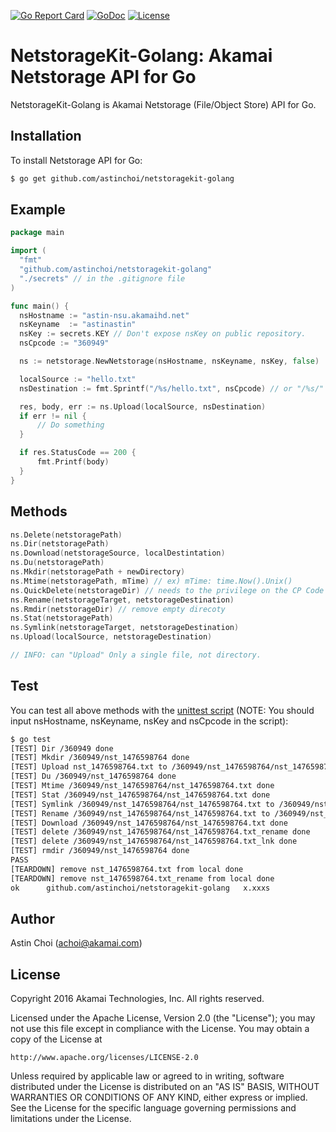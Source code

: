 [![Go Report Card](https://goreportcard.com/badge/github.com/AstinCHOI/NetStorageKit-Golang)](https://goreportcard.com/report/github.com/AstinCHOI/NetStorageKit-Golang)
[![GoDoc](https://godoc.org/github.com/AstinCHOI/NetStorageKit-Golang?status.svg)](https://godoc.org/github.com/AstinCHOI/NetStorageKit-Golang)
[![License](http://img.shields.io/:license-apache-blue.svg)](https://github.com/akamai-open/AstinCHOI/NetStorageKit-Golang/blob/master/LICENSE)

NetstorageKit-Golang: Akamai Netstorage API for Go
==================================================

NetstorageKit-Golang is Akamai Netstorage (File/Object Store) API for Go. 
  
  
Installation
------------

To install Netstorage API for Go:  

```bash
$ go get github.com/astinchoi/netstoragekit-golang
```
  
  
Example
-------

```go
package main

import (
  "fmt"
  "github.com/astinchoi/netstoragekit-golang"
  "./secrets" // in the .gitignore file
)

func main() {
  nsHostname := "astin-nsu.akamaihd.net"
  nsKeyname  := "astinastin"
  nsKey := secrets.KEY // Don't expose nsKey on public repository.
  nsCpcode := "360949"

  ns := netstorage.NewNetstorage(nsHostname, nsKeyname, nsKey, false)

  localSource := "hello.txt"
  nsDestination := fmt.Sprintf("/%s/hello.txt", nsCpcode) // or "/%s/" is same. 

  res, body, err := ns.Upload(localSource, nsDestination)
  if err != nil {
      // Do something
  }

  if res.StatusCode == 200 {
      fmt.Printf(body)
  }
}
```
  
  
Methods
-------

```go
ns.Delete(netstoragePath)
ns.Dir(netstoragePath)
ns.Download(netstorageSource, localDestintation)
ns.Du(netstoragePath)
ns.Mkdir(netstoragePath + newDirectory)
ns.Mtime(netstoragePath, mTime) // ex) mTime: time.Now().Unix()
ns.QuickDelete(netstorageDir) // needs to the privilege on the CP Code
ns.Rename(netstorageTarget, netstorageDestination)
ns.Rmdir(netstorageDir) // remove empty direcoty
ns.Stat(netstoragePath)
ns.Symlink(netstorageTarget, netstorageDestination)
ns.Upload(localSource, netstorageDestination)

// INFO: can "Upload" Only a single file, not directory.
```
  
  
Test
----
You can test all above methods with the [unittest script](https://github.com/AstinCHOI/NetStorageKit-Golang/blob/master/netstorage_test.go) (NOTE: You should input nsHostname, nsKeyname, nsKey and nsCpcode in the script):


```bash
$ go test
[TEST] Dir /360949 done
[TEST] Mkdir /360949/nst_1476598764 done
[TEST] Upload nst_1476598764.txt to /360949/nst_1476598764/nst_1476598764.txt done
[TEST] Du /360949/nst_1476598764 done
[TEST] Mtime /360949/nst_1476598764/nst_1476598764.txt done
[TEST] Stat /360949/nst_1476598764/nst_1476598764.txt done
[TEST] Symlink /360949/nst_1476598764/nst_1476598764.txt to /360949/nst_1476598764/nst_1476598764.txt_lnk done
[TEST] Rename /360949/nst_1476598764/nst_1476598764.txt to /360949/nst_1476598764/nst_1476598764.txt_rename done
[TEST] Download /360949/nst_1476598764/nst_1476598764.txt done
[TEST] delete /360949/nst_1476598764/nst_1476598764.txt_rename done
[TEST] delete /360949/nst_1476598764/nst_1476598764.txt_lnk done
[TEST] rmdir /360949/nst_1476598764 done
PASS
[TEARDOWN] remove nst_1476598764.txt from local done
[TEARDOWN] remove nst_1476598764.txt_rename from local done
ok  	github.com/astinchoi/netstoragekit-golang	x.xxxs
```
  
  
Author
------

Astin Choi (achoi@akamai.com)  
  
  
License
-------

Copyright 2016 Akamai Technologies, Inc.  All rights reserved.

Licensed under the Apache License, Version 2.0 (the "License");
you may not use this file except in compliance with the License.
You may obtain a copy of the License at

    http://www.apache.org/licenses/LICENSE-2.0

Unless required by applicable law or agreed to in writing, software
distributed under the License is distributed on an "AS IS" BASIS,
WITHOUT WARRANTIES OR CONDITIONS OF ANY KIND, either express or implied.
See the License for the specific language governing permissions and
limitations under the License.
